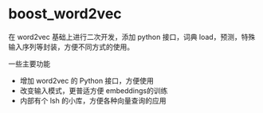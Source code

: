 # boost_word2vec

在 word2vec 基础上进行二次开发，添加 python 接口，词典 load，预测，特殊输入序列等封装，方便不同方式的使用。


一些主要功能
* 增加 word2vec 的 Python 接口，方便使用
* 改变输入模式，更普适方便 embeddings的训练
* 内部有个 lsh 的小库，方便各种向量查询的应用


